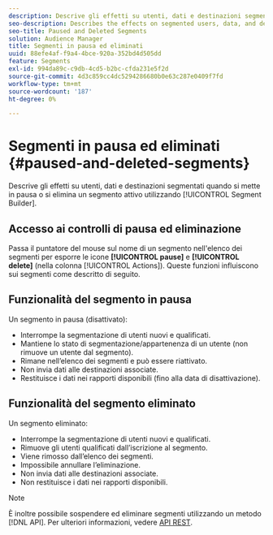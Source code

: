 ```yaml
---
description: Descrive gli effetti su utenti, dati e destinazioni segmentati quando si mette in pausa o si elimina un segmento attivo utilizzando il Generatore di segmenti.
seo-description: Describes the effects on segmented users, data, and destinations when you pause or delete an active segment using Segment Builder.
seo-title: Paused and Deleted Segments
solution: Audience Manager
title: Segmenti in pausa ed eliminati
uuid: 88efe4af-f9a4-4bce-920a-352bd4d505dd
feature: Segments
exl-id: 994da89c-c9db-4cd5-b2bc-cfda231e5f2d
source-git-commit: 4d3c859cc4dc5294286680b0e63c287e0409f7fd
workflow-type: tm+mt
source-wordcount: '187'
ht-degree: 0%

---
```


# Segmenti in pausa ed eliminati {#paused-and-deleted-segments}

Descrive gli effetti su utenti, dati e destinazioni segmentati quando si mette in pausa o si elimina un segmento attivo utilizzando [!UICONTROL Segment Builder].

## Accesso ai controlli di pausa ed eliminazione

Passa il puntatore del mouse sul nome di un segmento nell&#39;elenco dei segmenti per esporre le icone **[!UICONTROL pause]** e **[!UICONTROL delete]** (nella colonna [!UICONTROL Actions]). Queste funzioni influiscono sui segmenti come descritto di seguito.

## Funzionalità del segmento in pausa

Un segmento in pausa (disattivato):

* Interrompe la segmentazione di utenti nuovi e qualificati.
* Mantiene lo stato di segmentazione/appartenenza di un utente (non rimuove un utente dal segmento).
* Rimane nell’elenco dei segmenti e può essere riattivato.
* Non invia dati alle destinazioni associate.
* Restituisce i dati nei rapporti disponibili (fino alla data di disattivazione).

## Funzionalità del segmento eliminato

Un segmento eliminato:

* Interrompe la segmentazione di utenti nuovi e qualificati.
* Rimuove gli utenti qualificati dall’iscrizione al segmento.
* Viene rimosso dall’elenco dei segmenti.
* Impossibile annullare l’eliminazione.
* Non invia dati alle destinazioni associate.
* Non restituisce i dati nei rapporti disponibili.

>[!NOTE]
>
>È inoltre possibile sospendere ed eliminare segmenti utilizzando un metodo [!DNL API]. Per ulteriori informazioni, vedere [API REST](../../api/rest-api-main/rest-api-main.md).

